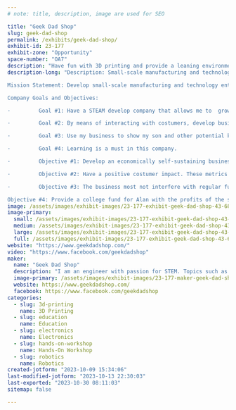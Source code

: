 ```yaml
---
# note: title, description, image are used for SEO

title: "Geek Dad Shop"
slug: geek-dad-shop
permalink: /exhibits/geek-dad-shop/
exhibit-id: 23-177
exhibit-zone: "Opportunity"
space-number: "OA7"
description: "Have fun with 3D printing and provide a leaning environment all ages. Also print cool robot and toys"
description-long: "Description: Small-scale manufacturing and technology company that focus on the DIY creation of toy for kids, popular trends items, and sci-fi content and fun gadgets. In this company, I will develop and use my skill in engineering to manufacture products. Manufacturing methods includes 3D printing, painting, Computer Aid Design (CAD), programing and others. 

Mission Statement: Develop small-scale manufacturing and technology entity that is fun, full of learning opportunities, and that can allow me to connect with my hobbies. In addition, this company will allow me to share some of my skills, creations, and new leaning experience with my son. 

Company Goals and Objectives: 

·         Goal #1: Have a STEAM develop company that allows me to  grow my skills as an engineer, entrepreneur, and visionary. 

·         Goal #2: By means of interacting with costumers, develop business strategies, and interact with other business related activities to grow my interpersonal skills. 

·         Goal #3: Use my business to show my son and other potential kids about engineering, manufacturing, content creation and STEAM.

·         Goal #4: Learning is a must in this company.

·         Objective #1: Develop an economically self-sustaining business. As long as it break-even on time, energy, and money we are good to go!!!

·         Objective #2: Have a positive costumer impact. These metrics can be measure by customer feedback on Etsy, art & crafts fairs, and any parent from the neighborhood that want to get some fun toy for his son/daughter. 

·         Objective #3: The business most not interfere with regular full-time job, parenthood, and family priorities.  

Objective #4: Provide a college fund for Alan with the profits of the small business. "
image: /assets/images/exhibit-images/23-177-exhibit-geek-dad-shop-43-68875-geek-dad-shop-dv-01-9840-large.jpg
image-primary: 
  small: /assets/images/exhibit-images/23-177-exhibit-geek-dad-shop-43-68875-geek-dad-shop-dv-01-9840-small.jpg
  medium: /assets/images/exhibit-images/23-177-exhibit-geek-dad-shop-43-68875-geek-dad-shop-dv-01-9840-medium.jpg
  large: /assets/images/exhibit-images/23-177-exhibit-geek-dad-shop-43-68875-geek-dad-shop-dv-01-9840-large.jpg
  full: /assets/images/exhibit-images/23-177-exhibit-geek-dad-shop-43-68875-geek-dad-shop-dv-01-9840-full.jpg
website: "https://www.geekdadshop.com/"
video: "https://www.facebook.com/geekdadshop"
maker: 
  name: "Geek Dad Shop"
  description: "I am an engineer with passion for STEM. Topics such as promoting 3D printing, electronics, robotics, and education are part of the objective of my little shop. I mainly focus on 3D printing toys, gadgets and robots. I share my hobby/small business with my son and he loves it. "
  image-primary: /assets/images/exhibit-images/23-177-maker-geek-dad-shop-68875-geek-dad-shop-dv-01-medium.jpg
  website: https://www.geekdadshop.com/
  facebook: https://www.facebook.com/geekdadshop
categories: 
  - slug: 3d-printing
    name: 3D Printing
  - slug: education
    name: Education
  - slug: electronics
    name: Electronics
  - slug: hands-on-workshop
    name: Hands-On Workshop
  - slug: robotics
    name: Robotics
created-jotform: "2023-10-09 15:34:06"
last-modified-jotform: "2023-10-13 22:30:03"
last-exported: "2023-10-30 08:11:03"
sitemap: false

---
```

